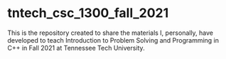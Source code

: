 # tntech_csc_1300_fall_2021
This is the repository created to share the materials I, personally, have developed to teach Introduction to Problem Solving and Programming in C++ in Fall 2021 at Tennessee Tech University.
